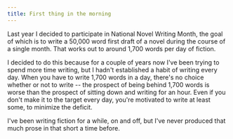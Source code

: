 ```yaml
---
title: First thing in the morning
---
```


Last year I decided to participate in National Novel Writing Month,
the goal of which is to write a 50,000 word first draft of a novel
during the course of a single month. That works out to around 1,700
words per day of fiction.

I decided to do this because for a couple of years now I've been
trying to spend more time writing, but I hadn't established a habit of
writing every day. When you have to write 1,700 words in a day,
there's no choice whether or not to write -- the prospect of being
behind 1,700 words is worse than the prospect of sitting down and
writing for an hour. Even if you don't make it to the target every
day, you're motivated to write at least some, to minimize the deficit.



I've been writing fiction for a while, on and off, but I've never
produced that much prose in that short a time before.